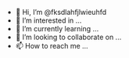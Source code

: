 - 👋 Hi, I’m @fksdlahfjlwieuhfd
- 👀 I’m interested in ...
- 🌱 I’m currently learning ...
- 💞️ I’m looking to collaborate on ...
- 📫 How to reach me ...

<!---
fksdlahfjlwieuhfd/fksdlahfjlwieuhfd is a ✨ special ✨ repository because its `README.md` (this file) appears on your GitHub profile.
You can click the Preview link to take a look at your changes.
--->
